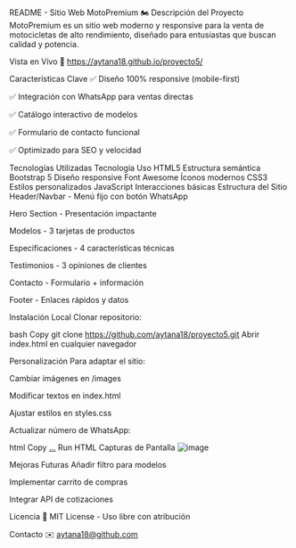 README - Sitio Web MotoPremium 🏍️
Descripción del Proyecto
MotoPremium es un sitio web moderno y responsive para la venta de motocicletas de alto rendimiento, diseñado para entusiastas que buscan calidad y potencia.

Vista en Vivo
🔗 https://aytana18.github.io/proyecto5/

Características Clave
✅ Diseño 100% responsive (mobile-first)

✅ Integración con WhatsApp para ventas directas

✅ Catálogo interactivo de modelos

✅ Formulario de contacto funcional

✅ Optimizado para SEO y velocidad

Tecnologías Utilizadas
Tecnología	Uso
HTML5	Estructura semántica
Bootstrap 5	Diseño responsive
Font Awesome	Íconos modernos
CSS3	Estilos personalizados
JavaScript	Interacciones básicas
Estructura del Sitio
Header/Navbar - Menú fijo con botón WhatsApp

Hero Section - Presentación impactante

Modelos - 3 tarjetas de productos

Especificaciones - 4 características técnicas

Testimonios - 3 opiniones de clientes

Contacto - Formulario + información

Footer - Enlaces rápidos y datos

Instalación Local
Clonar repositorio:

bash
Copy
git clone https://github.com/aytana18/proyecto5.git
Abrir index.html en cualquier navegador

Personalización
Para adaptar el sitio:

Cambiar imágenes en /images

Modificar textos en index.html

Ajustar estilos en styles.css

Actualizar número de WhatsApp:

html
Copy
<a href="https://wa.me/TUNUMERO">...</a>
Run HTML
Capturas de Pantalla
![image](https://github.com/user-attachments/assets/7e1676d7-3b22-4264-9481-b17633054053)


Mejoras Futuras
Añadir filtro para modelos

Implementar carrito de compras

Integrar API de cotizaciones

Licencia
📄 MIT License - Uso libre con atribución

Contacto
✉️ aytana18@github.com
